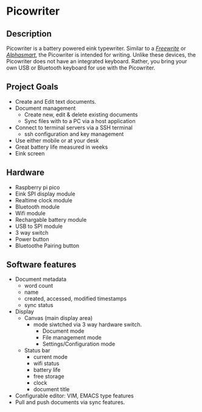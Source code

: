 # Picowriter

## Description

Picowriter is a battery powered eink typewriter.  Similar to a *[Freewrite](https://getfreewrite.com/products/freewrite-smart-typewriter "Freewrite Smart Typewriter")* or *[Alphasmart](https://en.wikipedia.org/wiki/AlphaSmart "Alphasmart")*, the Picowriter is intended for writing.  Unlike these devices, the Picowriter does not have an integrated keyboard.  Rather, you bring your own USB or Bluetooth keyboard for use with the Picowriter.

## Project Goals
- Create and Edit text documents.
- Document management
  - Create new, edit & delete existing documents
  - Sync files with to a PC via a host application
- Connect to terminal servers via a SSH terminal
  - ssh configuration and key management 
- Use either mobile or at your desk
- Great battery life measured in weeks
- Eink screen

## Hardware
- Raspberry pi pico
- Eink SPI display module
- Realtime clock module
- Bluetooth module
- Wifi module
- Rechargable battery module
- USB to SPI module
- 3 way switch
- Power button
- Bluetoothe Pairing button

## Software features
- Document metadata
  - word count
  - name
  - created, accessed, modified timestamps
  - sync status
- Display
  - Canvas (main display area)
    - mode siwtched via 3 way hardware switch.
      - Document mode
      - File management mode
      - Settings/Configuration mode
  - Status bar
    - current mode
    - wifi status
    - battery life
    - free storage
    - clock
    - document title
- Configurable editor: VIM, EMACS type features
- Pull and push documents via sync features.
